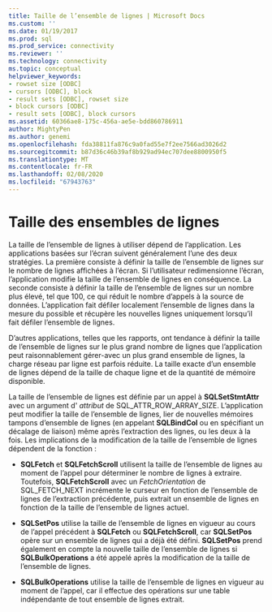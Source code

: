```yaml
---
title: Taille de l’ensemble de lignes | Microsoft Docs
ms.custom: ''
ms.date: 01/19/2017
ms.prod: sql
ms.prod_service: connectivity
ms.reviewer: ''
ms.technology: connectivity
ms.topic: conceptual
helpviewer_keywords:
- rowset size [ODBC]
- cursors [ODBC], block
- result sets [ODBC], rowset size
- block cursors [ODBC]
- result sets [ODBC], block cursors
ms.assetid: 60366ae8-175c-456a-ae5e-bdd860786911
author: MightyPen
ms.author: genemi
ms.openlocfilehash: fda38811fa876c9a0fad55e7f2ee7566ad3026d2
ms.sourcegitcommit: b87d36c46b39af8b929ad94ec707dee8800950f5
ms.translationtype: MT
ms.contentlocale: fr-FR
ms.lasthandoff: 02/08/2020
ms.locfileid: "67943763"
---
```

# <a name="rowset-size"></a>Taille des ensembles de lignes
La taille de l’ensemble de lignes à utiliser dépend de l’application. Les applications basées sur l’écran suivent généralement l’une des deux stratégies. La première consiste à définir la taille de l’ensemble de lignes sur le nombre de lignes affichées à l’écran. Si l’utilisateur redimensionne l’écran, l’application modifie la taille de l’ensemble de lignes en conséquence. La seconde consiste à définir la taille de l’ensemble de lignes sur un nombre plus élevé, tel que 100, ce qui réduit le nombre d’appels à la source de données. L’application fait défiler localement l’ensemble de lignes dans la mesure du possible et récupère les nouvelles lignes uniquement lorsqu’il fait défiler l’ensemble de lignes.  
  
 D’autres applications, telles que les rapports, ont tendance à définir la taille de l’ensemble de lignes sur le plus grand nombre de lignes que l’application peut raisonnablement gérer-avec un plus grand ensemble de lignes, la charge réseau par ligne est parfois réduite. La taille exacte d’un ensemble de lignes dépend de la taille de chaque ligne et de la quantité de mémoire disponible.  
  
 La taille de l’ensemble de lignes est définie par un appel à **SQLSetStmtAttr** avec un argument d' *attribut* de SQL_ATTR_ROW_ARRAY_SIZE. L’application peut modifier la taille de l’ensemble de lignes, lier de nouvelles mémoires tampons d’ensemble de lignes (en appelant **SQLBindCol** ou en spécifiant un décalage de liaison) même après l’extraction des lignes, ou les deux à la fois. Les implications de la modification de la taille de l’ensemble de lignes dépendent de la fonction :  
  
-   **SQLFetch** et **SQLFetchScroll** utilisent la taille de l’ensemble de lignes au moment de l’appel pour déterminer le nombre de lignes à extraire. Toutefois, **SQLFetchScroll** avec un *FetchOrientation* de SQL_FETCH_NEXT incrémente le curseur en fonction de l’ensemble de lignes de l’extraction précédente, puis extrait un ensemble de lignes en fonction de la taille de l’ensemble de lignes actuel.  
  
-   **SQLSetPos** utilise la taille de l’ensemble de lignes en vigueur au cours de l’appel précédent à **SQLFetch** ou **SQLFetchScroll**, car **SQLSetPos** opère sur un ensemble de lignes qui a déjà été défini. **SQLSetPos** prend également en compte la nouvelle taille de l’ensemble de lignes si **SQLBulkOperations** a été appelé après la modification de la taille de l’ensemble de lignes.  
  
-   **SQLBulkOperations** utilise la taille de l’ensemble de lignes en vigueur au moment de l’appel, car il effectue des opérations sur une table indépendante de tout ensemble de lignes extrait.
